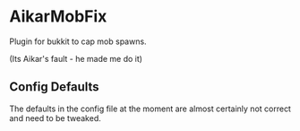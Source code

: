 AikarMobFix
===========

Plugin for bukkit to cap mob spawns. 

(Its Aikar's fault - he made me do it)

Config Defaults
---------------

The defaults in the config file at the moment are almost certainly not correct and need to be tweaked. 